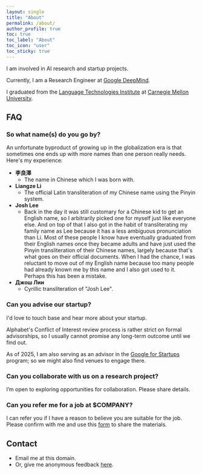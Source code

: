 ```yaml
---
layout: single
title: "About"
permalink: /about/
author_profile: true
toc: true
toc_label: "About"
toc_icon: "user"
toc_sticky: true
---
```


I am involved in AI research and startup projects.

Currently, I am a Research Engineer at [Google
DeepMind](https://deepmind.google).

I graduated from the [Language Technologies Institute](https://lti.cs.cmu.edu/)
at [Carnegie Mellon University](https://cmu.edu).

## FAQ

### So what name(s) do you go by?

An unfortunate byproduct of growing up in the globalization era is that
sometimes one ends up with more names than one person really needs. Here's my
experience:

- **李良澤**
  - The name in Chinese which I was born with.
- **Liangze Li**
  - The official Latin transliteration of my Chinese name using the Pinyin
    system.
- **Josh Lee**
  - Back in the day it was still customary for a Chinese kid to get an English
    name, so I arbitrarily picked one for myself just like everyone else. And on
    top of that I also got in the habit of transliterating my family name as Lee
    because it has a less ambiguous pronunciation than Li. Most of these people
    I know have eventually graduated from their English names once they became
    adults and have just used the Pinyin transliteration of their Chinese names,
    largely because that's what goes on their official documents. When I had the
    chance, I was reluctant to move out of my English name because too many
    people had already known me by this name and I also got used to it. Perhaps
    this has been a mistake.
- **Джош Лии**
  - Cyrillic transliteration of "Josh Lee".

### Can you advise our startup?

I'd love to touch base and hear more about your startup.

Alphabet's Conflict of Interest review process is rather strict on formal
advisorships, so I usually cannot promise any long-term outcome until we find
out.

As of 2025, I am also serving as an advisor in the [Google for
Startups](https://startup.google.com/) program; so we might also find venues to
engage there.

### Can you collaborate with us on a research project?

I’m open to exploring opportunities for collaboration. Please share details.

### Can you refer me for a job at $COMPANY?

I can refer you if I have a reason to believe you are suitable for the job.
Please confirm with me and use this [form](https://forms.gle/31WYqGZdKrigTmtt9)
to share the materials.

## Contact

- Email me at this domain.
- Or, give me anonymous feedback [here](https://forms.gle/YgRdyMhU8tYooC337).
